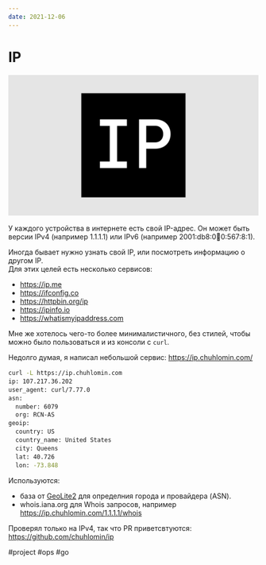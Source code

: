 ```yaml
---
date: 2021-12-06
---
```


# IP

![IP icon](ip.png)

У каждого устройства в интернете есть свой IP-адрес.
Он может быть версии IPv4 (например 1.1.1.1) или IPv6 (например 2001:db8:0:1234:0:567:8:1).

Иногда бывает нужно узнать свой IP, или посмотреть информацию о другом IP.  
Для этих целей есть несколько сервисов:

* https://ip.me
* https://ifconfig.co
* https://httpbin.org/ip
* https://ipinfo.io
* https://whatismyipaddress.com

Мне же хотелось чего-то более минималистичного, без стилей, чтобы можно было
пользоваться и из консоли с `curl`.

Недолго думая, я написал небольшой сервис: https://ip.chuhlomin.com/

```bash
curl -L https://ip.chuhlomin.com
ip: 107.217.36.202
user_agent: curl/7.77.0
asn:
  number: 6079
  org: RCN-AS
geoip:
  country: US
  country_name: United States
  city: Queens
  lat: 40.726
  lon: -73.848
```

Используются:

* база от [GeoLite2](https://dev.maxmind.com/geoip/geolite2-free-geolocation-data) для определния города и провайдера (ASN).
* whois.iana.org для Whois запросов, например https://ip.chuhlomin.com/1.1.1.1/whois

Проверял только на IPv4, так что PR приветсвтуются: https://github.com/chuhlomin/ip

#project #ops #go
